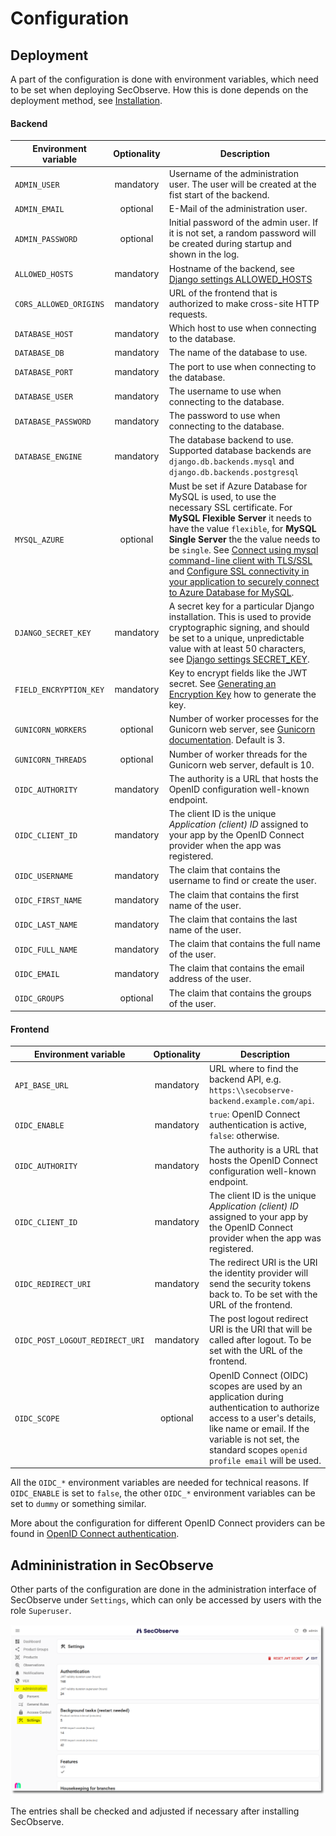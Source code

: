 # Configuration

## Deployment

A part of the configuration is done with environment variables, which need to be set when deploying SecObserve. How this is done depends on the deployment method, see [Installation](installation.md).

#### Backend

| Environment variable   | Optionality | Description |
|------------------------|:-----------:|-------------|
| `ADMIN_USER`           | mandatory   | Username of the administration user. The user will be created at the fist start of the backend. |
| `ADMIN_EMAIL`          | optional    | E-Mail of the administration user. |
| `ADMIN_PASSWORD`       | optional    | Initial password of the admin user. If it is not set, a random password will be created during startup and shown in the log. |
| `ALLOWED_HOSTS`        | mandatory   | Hostname of the backend, see [Django settings ALLOWED_HOSTS](https://docs.djangoproject.com/en/3.2/ref/settings/#allowed-hosts) |
| `CORS_ALLOWED_ORIGINS` | mandatory   | URL of the frontend that is authorized to make cross-site HTTP requests. |
| `DATABASE_HOST`        | mandatory   | Which host to use when connecting to the database. |
| `DATABASE_DB`          | mandatory   | The name of the database to use. |
| `DATABASE_PORT`        | mandatory   | The port to use when connecting to the database. |
| `DATABASE_USER`        | mandatory   | The username to use when connecting to the database. |
| `DATABASE_PASSWORD`    | mandatory   | The password to use when connecting to the database. |
| `DATABASE_ENGINE`      | mandatory   | The database backend to use. Supported database backends are `django.db.backends.mysql` and `django.db.backends.postgresql` |
| `MYSQL_AZURE`          | optional    | Must be set if Azure Database for MySQL is used, to use the necessary SSL certificate. For **MySQL Flexible Server** it needs to have the value `flexible`, for **MySQL Single Server** the the value needs to be `single`. See [Connect using mysql command-line client with TLS/SSL](https://learn.microsoft.com/en-us/azure/mysql/flexible-server/how-to-connect-tls-ssl#connect-using-mysql-command-line-client-with-tlsssl) and [Configure SSL connectivity in your application to securely connect to Azure Database for MySQL](https://learn.microsoft.com/en-us/azure/mysql/single-server/how-to-configure-ssl#step-1-obtain-ssl-certificate).
| `DJANGO_SECRET_KEY`    | mandatory   | A secret key for a particular Django installation. This is used to provide cryptographic signing, and should be set to a unique, unpredictable value with at least 50 characters, see [Django settings SECRET_KEY](https://docs.djangoproject.com/en/3.2/ref/settings/#secret-key).
| `FIELD_ENCRYPTION_KEY` | mandatory   | Key to encrypt fields like the JWT secret. See [Generating an Encryption Key](https://gitlab.com/lansharkconsulting/django/django-encrypted-model-fields#generating-an-encryption-key) how to generate the key. |
| `GUNICORN_WORKERS`     | optional   | Number of worker processes for the Gunicorn web server, see [Gunicorn documentation](https://docs.gunicorn.org/en/stable/design.html#how-many-workers). Default is 3. |
| `GUNICORN_THREADS`     | optional   | Number of worker threads for the Gunicorn web server, default is 10. |
| `OIDC_AUTHORITY`       | mandatory   | The authority is a URL that hosts the OpenID configuration well-known endpoint.  |
| `OIDC_CLIENT_ID`       | mandatory   | The client ID is the unique *Application (client) ID* assigned to your app by the OpenID Connect provider when the app was registered. |
| `OIDC_USERNAME`        | mandatory   | The claim that contains the username to find or create the user. |
| `OIDC_FIRST_NAME`      | mandatory   | The claim that contains the first name of the user. |
| `OIDC_LAST_NAME`       | mandatory   | The claim that contains the last name of the user. |
| `OIDC_FULL_NAME`       | mandatory   | The claim that contains the full name of the user. |
| `OIDC_EMAIL`           | mandatory   | The claim that contains the email address of the user. |
| `OIDC_GROUPS`          | optional    | The claim that contains the groups of the user. |


#### Frontend

| Environment variable            | Optionality | Description |
|---------------------------------|:-----------:|-------------|
| `API_BASE_URL`                  | mandatory   | URL where to find the backend API, e.g. `https:\\secobserve-backend.example.com/api`. |
| `OIDC_ENABLE`                   | mandatory   | `true`: OpenID Connect authentication is active, `false`: otherwise. |
| `OIDC_AUTHORITY`                | mandatory   | The authority is a URL that hosts the OpenID Connect configuration well-known endpoint. |
| `OIDC_CLIENT_ID`                | mandatory   | The client ID is the unique *Application (client) ID* assigned to your app by the OpenID Connect provider when the app was registered. |
| `OIDC_REDIRECT_URI`             | mandatory   | The redirect URI is the URI the identity provider will send the security tokens back to. To be set with the URL of the frontend. |
| `OIDC_POST_LOGOUT_REDIRECT_URI` | mandatory   | The post logout redirect URI is the URI that will be called after logout. To be set with the URL of the frontend. |
| `OIDC_SCOPE`                    | optional    | OpenID Connect (OIDC) scopes are used by an application during authentication to authorize access to a user's details, like name or email. If the variable is not set, the standard scopes `openid profile email` will be used. |

All the `OIDC_*` environment variables are needed for technical reasons. If `OIDC_ENABLE` is set to `false`, the other `OIDC_*` environment variables can be set to `dummy` or something similar.

More about the configuration for different OpenID Connect providers can be found in [OpenID Connect authentication](../integrations/oidc_authentication.md).

## Admininistration in SecObserve

Other parts of the configuration are done in the administration interface of SecObserve under `Settings`, which can only be accessed by users with the role `Superuser`.

![Settings](../assets/images/screenshot_settings.png)

The entries shall be checked and adjusted if necessary after installing SecObserve.

